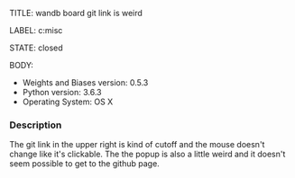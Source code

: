 TITLE:
wandb board git link is weird

LABEL:
c:misc

STATE:
closed

BODY:
* Weights and Biases version: 0.5.3
* Python version: 3.6.3
* Operating System: OS X

### Description

The git link in the upper right is kind of cutoff and the mouse doesn't change like it's clickable.  The the popup is also a little weird and it doesn't seem possible to get to the github page.



